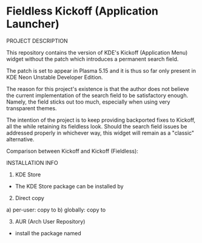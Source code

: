 # Fieldless Kickoff (Application Launcher)

PROJECT DESCRIPTION

This repository contains the version of KDE's Kickoff (Application Menu) widget without the patch which introduces a permanent search field.

The patch is set to appear in Plasma 5.15 and it is thus so far only present in KDE Neon Unstable Developer Edition.

The reason for this project's existence is that the author does not believe the current implementation of the search field to be satisfactory enough. Namely, the field sticks out too much, especially when using very transparent themes.

The intention of the project is to keep providing backported fixes to Kickoff, all the while retaining its fieldless look. Should the search field issues be addressed properly in whichever way, this widget will remain as a "classic" alternative.


Comparison between Kickoff and Kickoff (Fieldless):


INSTALLATION INFO

1) KDE Store

- The KDE Store package can be installed by

2) Direct copy

a) per-user: copy to 
b) globally: copy to 

3) AUR (Arch User Repository)

- install the package named
